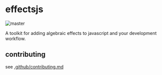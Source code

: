 # effectsjs

![master](https://github.com/effectsjs/effectsjs/workflows/master/badge.svg)

A toolkit for adding algebraic effects to javascript and your development workflow.

## contributing

see [.github/contributing.md](./.github/contributing.md)
